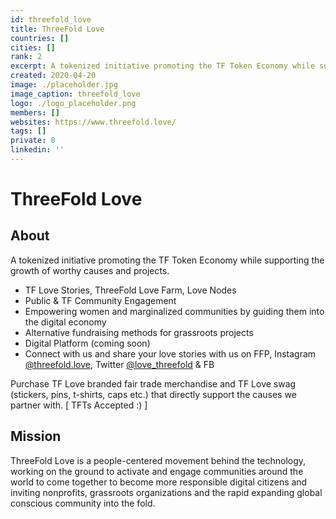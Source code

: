 ```yaml
---
id: threefold_love
title: ThreeFold Love
countries: []
cities: []
rank: 2
excerpt: A tokenized initiative promoting the TF Token Economy while supporting the growth of worthy causes and projects.
created: 2020-04-20
image: ./placeholder.jpg
image_caption: threefold_love
logo: ./logo_placeholder.png
members: []
websites: https://www.threefold.love/
tags: []
private: 0
linkedin: ''
---
```


# ThreeFold Love

## About

A tokenized initiative promoting the TF Token Economy while supporting the growth of worthy causes and projects.  

- TF Love Stories, ThreeFold Love Farm, Love Nodes
- Public & TF Community Engagement 
- Empowering women and marginalized communities by guiding them into the digital economy
- Alternative fundraising methods for grassroots projects
- Digital Platform (coming soon)
- Connect with us and share your love stories with us on FFP, Instagram [@threefold.love](https://www.instagram.com/threefold.love/), Twitter [@love_threefold](https://twitter.com/love_threefold) & FB

Purchase TF Love branded fair trade merchandise and TF Love swag (stickers, pins, t-shirts, caps etc.) that directly support the causes we partner with. [ TFTs Accepted :) ]

## Mission

ThreeFold Love is a people-centered movement behind the technology, working on the ground to activate and engage communities around the world to come together to become more responsible digital citizens and inviting nonprofits, grassroots organizations and the rapid expanding global conscious community into the fold.

<!-- ## Impact

## Powered by ThreeFold

## Join saving our planet!

## Support this project

## TFGrid Solution

### Roadmap

 -->

